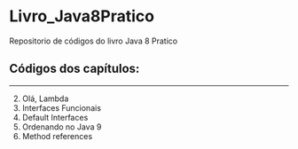 # Livro_Java8Pratico
Repositorio de códigos do livro Java 8 Pratico

## Códigos dos capítulos: 
----
2. Olá, Lambda
3. Interfaces Funcionais
4. Default Interfaces
5. Ordenando no Java 9
6. Method references
